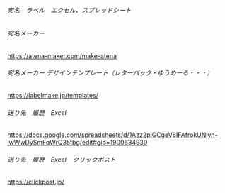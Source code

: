 
###### 宛名　ラベル　エクセル、スプレッドシート

###### 宛名メーカー
https://atena-maker.com/make-atena
###### 宛名メーカー デザインテンプレート（レターパック・ゆうめーる・・・）
https://labelmake.jp/templates/

###### 送り先　履歴　Excel
https://docs.google.com/spreadsheets/d/1Azz2piGCgeV6IFAfrokUNiyh-lwWwDySmFqWrQ35tbg/edit#gid=1900634930
###### 送り先　履歴　Excel　クリックポスト
https://clickpost.jp/




```
```

```
```

```
```




